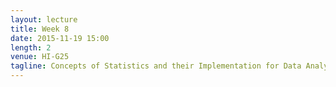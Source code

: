 ```yaml
---
layout: lecture
title: Week 8
date: 2015-11-19 15:00
length: 2
venue: HI-G25
tagline: Concepts of Statistics and their Implementation for Data Analysis
---
```


